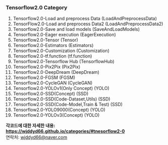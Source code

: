 ### Tensorflow2.0 Category
1. Tensorflow2.0-Load and preprocess Data (LoadAndPreprocessData)
2. TensorFlow2.0-Load and preprocess Data2 (LoadAndPreprocessData2)
3. Tensorflow2.0-Save and load models (SaveAndLoadModels)
4. Tensorflow2.0-Eager execution (EagerExecution)
5. Tensorflow2.0-Tensor (Tensor)
6. Tensorflow2.0-Estimators (Estimators)
7. Tensorflow2.0-Customization (Customization)
8. Tensorflow2.0-tf.function (tf.function)
9. Tensorflow2.0-Tensorflow Hub (TensorflowHub)
10. Tensorflow2.0-Pix2Pix (Pix2Pix)
11. Tensorflow2.0-DeepDream (DeepDream)
12. Tensorflow2.0-FGSM (FGSM)
13. Tensorflow2.0-CycleGAN (CycleGAN)
14. Tensorflow2.0-YOLOv1(Only Concept) (YOLO)
15. Tensorflow2.0-SSD(Concept) (SSD)
16. Tensorflow2.0-SSD(Code-Dataset,Utils) (SSD)
17. Tensorflow2.0-SSD(Code-Model,Train & Test) (SSD)
18. Tensorflow2.0-YOLO9000(Concept) (YOLO)
19. Tensorflow2.0-YOLOv3(Concept) (YOLO)


**각코드에 대한 자세한 내용: <https://wjddyd66.github.io/categories/#tnesorflow2-0>**  
연락처: wjddyd66@naver.com